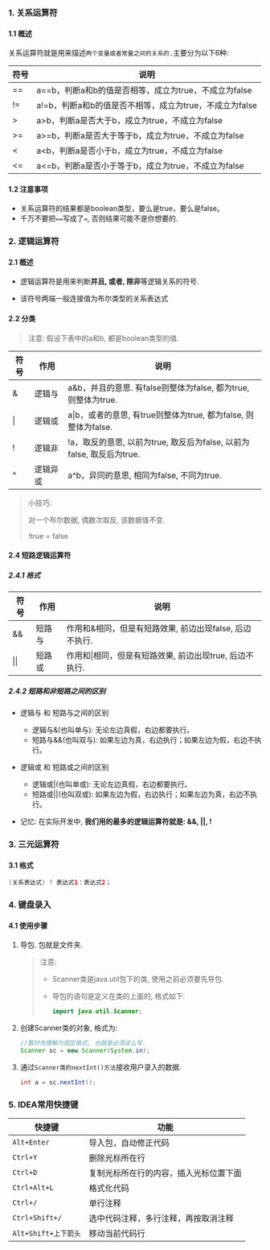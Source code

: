 ### 1. 关系运算符

#### 1.1 概述

关系运算符就是用来描述`两个变量或者常量之间的关系的.`主要分为以下6种: 

| 符号 | 说明                                                    |
| ---- | ------------------------------------------------------- |
| ==   | a==b，判断a和b的值是否相等，成立为true，不成立为false   |
| !=   | a!=b，判断a和b的值是否不相等，成立为true，不成立为false |
| >    | a>b，判断a是否大于b，成立为true，不成立为false          |
| >=   | a>=b，判断a是否大于等于b，成立为true，不成立为false     |
| <    | a<b，判断a是否小于b，成立为true，不成立为false          |
| <=   | a<=b，判断a是否小于等于b，成立为true，不成立为false     |

#### 1.2 注意事项

* 关系运算符的结果都是boolean类型，要么是true，要么是false。
* 千万不要把`==`写成了`=`, 否则结果可能不是你想要的. 

### 2. 逻辑运算符

#### 2.1 概述

* 逻辑运算符是用来判断**并且, 或者, 除非**等逻辑关系的符号. 

* 该符号两端一般连接值为布尔类型的关系表达式


#### 2.2 分类

> 注意: 假设下表中的a和b, 都是boolean类型的值. 

| 符号 | 作用     | 说明                                                         |
| ---- | -------- | ------------------------------------------------------------ |
| &    | 逻辑与   | a&b，并且的意思. 有false则整体为false,  都为true, 则整体为true. |
| \|   | 逻辑或   | a\|b，或者的意思, 有true则整体为true, 都为false, 则整体为false. |
| !    | 逻辑非   | !a，取反的意思, 以前为true, 取反后为false, 以前为false, 取反后为true. |
| ^    | 逻辑异或 | a^b，异同的意思, 相同为false, 不同为true.                    |

> 小技巧:
>
>  对一个布尔数据, 偶数次取反, 该数据值不变.
>
> !true = false

#### 2.4 短路逻辑运算符

##### 2.4.1 格式

| 符号 | 作用   | 说明                                                    |
| ---- | ------ | ------------------------------------------------------- |
| &&   | 短路与 | 作用和&相同，但是有短路效果, 前边出现false, 后边不执行. |
| \|\| | 短路或 | 作用和\|相同，但是有短路效果, 前边出现true, 后边不执行. |

##### 2.4.2 短路和非短路之间的区别

* 逻辑与 和 短路与之间的区别
  * 逻辑与&(也叫单与):    无论左边真假，右边都要执行。
  * 短路与&&(也叫双与): 如果左边为真，右边执行；如果左边为假，右边不执行。

* 逻辑或 和 短路或之间的区别
  * 逻辑或|(也叫单或):   无论左边真假，右边都要执行。
  * 短路或||(也叫双或): 如果左边为假，右边执行；如果左边为真，右边不执行。
* 记忆: 在实际开发中, **我们用的最多的逻辑运算符就是: &&, ||, !**

### 3. 三元运算符

#### 3.1 格式

```java
(关系表达式) ? 表达式1：表达式2； 
```

### 4. 键盘录入

#### 4.1 使用步骤

1. 导包.    包就是文件夹.

   > 注意: 
   >
   > * Scanner类是java.util包下的类, 使用之前必须要先导包.
   >
   > * 导包的语句是定义在类的上面的, 格式如下:
   >
   >   ```java
   >   import java.util.Scanner;
   >   ```

2. 创建Scanner类的对象, 格式为:

   ```java
   //暂时先理解为固定格式, 也就是必须这么写.
   Scanner sc = new Scanner(System.in);
   ```

3. 通过`Scanner类的nextInt()方法`接收用户录入的数据.

   ```java
   int a = sc.nextInt();
   ```

### 5. IDEA常用快捷键

| 快捷键               | 功能                                   |
| -------------------- | -------------------------------------- |
| `Alt+Enter`          | 导入包，自动修正代码                   |
| `Ctrl+Y`             | 删除光标所在行                         |
| `Ctrl+D`             | 复制光标所在行的内容，插入光标位置下面 |
| `Ctrl+Alt+L`         | 格式化代码                             |
| `Ctrl+/`             | 单行注释                               |
| `Ctrl+Shift+/`       | 选中代码注释，多行注释，再按取消注释   |
| `Alt+Shift+上下箭头` | 移动当前代码行                         |
